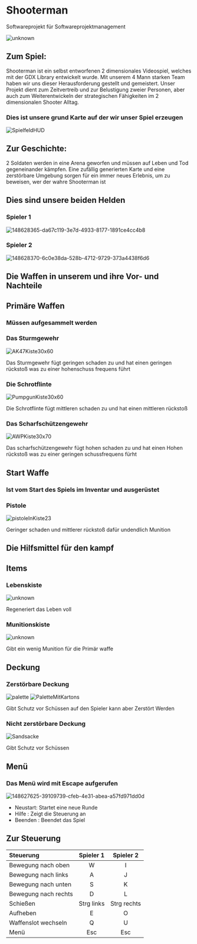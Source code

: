 # Shooterman
Softwareprojekt für Softwareprojektmanagement

![unknown](https://user-images.githubusercontent.com/85035651/148624888-b40db50f-88f4-418c-9ccf-3e443a7a785e.png)



## Zum Spiel:
Shooterman ist ein selbst entworfenen 2 dimensionales Videospiel, welches mit der GDX Library entwickelt wurde.
Mit unserem 4 Mann starken Team haben wir uns dieser Herausforderung gestellt und gemeistert. 
Unser Projekt dient zum Zeitvertreib und zur Belustigung  zweier Personen, aber auch zum Weiterentwickeln 
der strategischen Fähigkeiten im 2 dimensionalen Shooter Alltag.


### Dies ist unsere grund Karte auf der wir unser Spiel erzeugen

![SpielfeldHUD](https://user-images.githubusercontent.com/85035651/148628323-ae1449b5-701e-487f-abe9-023befb2119a.png)




## Zur Geschichte:
2 Soldaten werden in eine Arena geworfen und müssen auf Leben und Tod gegeneinander kämpfen. 
Eine zufällig generierten Karte und eine zerstörbare Umgebung sorgen für ein immer neues Erlebnis, um zu beweisen, wer der wahre Shooterman ist

## Dies sind unsere beiden Helden
### Spieler 1
![148628365-da67c119-3e7d-4933-8177-1891ce4cc4b8](https://user-images.githubusercontent.com/85035651/148628533-4275c0f6-63db-4956-9d91-e0724df64df8.png)


### Spieler 2
![148628370-6c0e38da-528b-4712-9729-373a4438f6d6](https://user-images.githubusercontent.com/85035651/148628536-2fe016d8-2c27-482d-ba40-372c99e463af.png)




## Die Waffen in unserem und ihre Vor- und Nachteile

## Primäre Waffen
### Müssen aufgesammelt werden

### Das Sturmgewehr
![AK47Kiste30x60](https://user-images.githubusercontent.com/85035651/148624901-67a8c01b-f1fd-43db-ab43-17ef12c56019.png)

Das Sturmgewehr fügt geringen schaden zu und hat einen geringen rückstoß was zu einer hohenschuss frequens führt

### Die Schrotflinte
![PumpgunKiste30x60](https://user-images.githubusercontent.com/85035651/148624986-d997b59b-a6e4-41aa-9b3b-150ec17d5762.png)

Die Schrotflinte fügt mittleren schaden zu und hat einen mittleren rückstoß 

### Das Scharfschützengewehr
![AWPKiste30x70](https://user-images.githubusercontent.com/85035651/148624951-6e235729-9f53-43f9-b5b2-55f1f4f445d5.png)

Das scharfschützengewehr fügt hohen schaden zu und hat einen Hohen rückstoß was zu einer geringen schussfrequens fürht

## Start Waffe
### Ist vom Start des Spiels im Inventar und ausgerüstet

### Pistole
![pistoleInKiste23](https://user-images.githubusercontent.com/85035651/148628228-033ffbbc-467a-4398-a165-fe4227019614.png)


Geringer schaden und mittlerer rückstoß dafür undendlich Munition


## Die Hilfsmittel für den kampf
## Items
### Lebenskiste
![unknown](https://user-images.githubusercontent.com/85035651/148625531-eaa94128-8a3f-4b84-9154-dffe91d3a99f.png)

Regeneriert das Leben voll

### Munitionskiste
![unknown](https://user-images.githubusercontent.com/85035651/148625665-65b22d1e-7e60-4d50-8c48-f09eb194fa1a.png)

Gibt ein wenig Munition für die Primär waffe 

## Deckung

### Zerstörbare Deckung  
![palette](https://user-images.githubusercontent.com/85035651/148625591-d6c72470-d9b6-4d3b-bdde-3e110d363086.png) ![PaletteMitKartons](https://user-images.githubusercontent.com/85035651/148625595-49f6e41c-05e3-400b-ab0d-e8582849046d.png)

Gibt Schutz vor Schüssen auf den Spieler kann aber Zerstört Werden

### Nicht zerstörbare Deckung 
![Sandsacke](https://user-images.githubusercontent.com/85035651/148625676-c68d9470-aa53-4be3-9f61-be145d27c28c.png)

Gibt Schutz vor Schüssen

## Menü
### Das Menü wird mit Escape aufgerufen
![148627625-39109739-cfeb-4e31-abea-a57fd971dd0d](https://user-images.githubusercontent.com/85035651/148628428-360c57d5-6427-41e4-8e16-451dc0d089bb.jpg)

- Neustart: Startet eine neue Runde 
- Hilfe : Zeigt die Steuerung an 
- Beenden : Beendet das Spiel

## Zur Steuerung

| Steuerung   | Spieler 1  | Spieler 2|
|:--------------|:--------------:|:--------------:|
| Bewegung nach oben |W | I |
| Bewegung nach links |A | J |
| Bewegung nach unten |S | K |
| Bewegung nach rechts |D | L |
| Schießen    |Strg links | Strg rechts |
| Aufheben |E | O |
| Waffenslot wechseln |Q | U |
| Menü |Esc | Esc |

